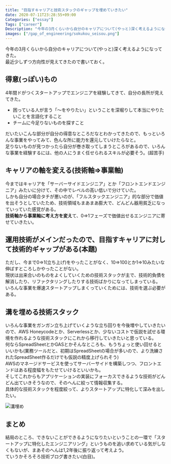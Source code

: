 ```yaml
---
title: "目指すキャリアと技術スタックのギャップを埋めていきたい"
date: 2020-07-11T23:28:55+09:00
Categories: ["essay"]
Tags: ["career"]
Description: "今年の3月くらいから自分のキャリアについて(やっと)深く考えるようになってきた。最近少しずつ方向性が見えてきたので書いておく。"
images: ["/gap_of_engineering/sokukou_seisou.png"]
---
```


今年の3月くらいから自分のキャリアについて(やっと)深く考えるようになってきた。  
最近少しずつ方向性が見えてきたので書いておく。  

## 得意(っぽい)もの
4年間ドがつくスタートアップでエンジニアを経験してきて、自分の長所が見えてきた。  

- 困っている人が言う「〜をやりたい」ということを深堀りして本当にやりたいことを言語化すること
- チームに今足りないものを探すこと

だいたいこんな部分が自分の得意なところだなとわかってきたので、もっといろんな事業をやってみて、色んな所に能力を還元していけたらなと。  
足りないものが見つかったら自分が巻き取ってしまうところがあるので、いろんな事業を経験するには、他の人にうまく任せられるスキルが必要そう。(超苦手)  

## キャリアの軸を変える(技術軸=>事業軸)
今まではキャリアを「サーバーサイドエンジニア」とか「フロントエンドエンジニア」みたいに分けて、その中でレベルの高い低いで分けていた。  
しかも自分の場合タチが悪いのが、「フルスタックエンジニア」的な部分で価値を出そうとしていたため、技術領域もまあまあ膨大で、どんどん器用貧乏になっていっていた感覚がある。  
**技術軸から事業軸に考え方を変え**て、0=>1フェーズで価値出せるエンジニアに寄せていきたい。  

## 運用技術がメインだったので、目指すキャリアに対して技術的ギャップがある(本題)
ただし、今まで0=>1(立ち上げ)をやったことがなく、10=>100とか1=>10みたいな伸ばすところしかやったことがない。  
現状は出来合いのものをよくしていくための技術スタックが主で、技術的負債を解消したり、リファクタリングしたりする技術ばかりになってしまっている。  
いろんな事業を爆速スタートアップしまくっていくためには、技術を選ぶ必要がある。  

## 溝を埋める技術スタック
いろんな事業をガンガン立ち上げていくような立ち回りを今後増やしていきたいので、AWS Honeycodeとか、Serverlessとか、少ないコストで仮説を試せる環境を作れるような技術スタックにこれから移行していきたいと思っている。  
何ならSpreadSheetとかGASとかそんなところも、もうちょっと使い回せるといいかも(業務ツールだと、初期はSpreadSheetの場合が多いので、より洗練されたSpreadSheet作るだけでも仮説の精度上げられそう)  
AWSのマネージドサービスを使ってサーバーサイドを構築しつつ、フロントエンドはある程度幅をもたせていけるといいかも。  
そしてこれからもアプリケーションの実装にフォーカスできるような技術がどんどん出ていきそうなので、そのへんに絞って情報収集する。  
具体的な技術スタックを程度絞って、よりスタートアップに特化して深みを出したい。  

![溝埋め](/gap_of_engineering/sokukou_seisou.png)

## まとめ
結局のところ、できないことができるようになりたいということの一環で「スタートアップに特化したエンジニアリング」というものを追い求めている気がしなくもないが、まあそのへんは1,2年後に振り返って考えよう。  
ていうかそろそろ技術ブログ書きたい(白目)。
